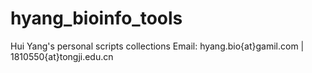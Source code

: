 # hyang_bioinfo_tools
Hui Yang's personal scripts collections Email: hyang.bio{at}gamil.com | 1810550{at}tongji.edu.cn
